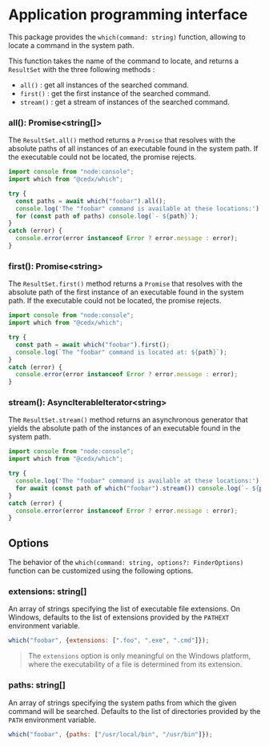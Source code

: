 # Application programming interface
This package provides the `which(command: string)` function, allowing to locate a command in the system path.

This function takes the name of the command to locate, and returns a `ResultSet` with the three following methods :

- `all()` : get all instances of the searched command.
- `first()` : get the first instance of the searched command.
- `stream()` : get a stream of instances of the searched command.

### **all()**: Promise&lt;string[]&gt;
The `ResultSet.all()` method returns a `Promise` that resolves with the absolute paths of all instances of an executable found in the system path.
If the executable could not be located, the promise rejects.

```javascript
import console from "node:console";
import which from "@cedx/which";

try {
  const paths = await which("foobar").all();
  console.log('The "foobar" command is available at these locations:');
  for (const path of paths) console.log(`- ${path}`);
}
catch (error) {
  console.error(error instanceof Error ? error.message : error);
}
```

### **first()**: Promise&lt;string&gt;
The `ResultSet.first()` method returns a `Promise` that resolves with the absolute path of the first instance of an executable found in the system path.
If the executable could not be located, the promise rejects.

```javascript
import console from "node:console";
import which from "@cedx/which";

try {
  const path = await which("foobar").first();
  console.log(`The "foobar" command is located at: ${path}`);
}
catch (error) {
  console.error(error instanceof Error ? error.message : error);
}
```

### **stream()**: AsyncIterableIterator&lt;string&gt;
The `ResultSet.stream()` method returns an asynchronous generator that yields the absolute path of the instances of an executable found in the system path.

```javascript
import console from "node:console";
import which from "@cedx/which";

try {
  console.log('The "foobar" command is available at these locations:');
  for await (const path of which("foobar").stream()) console.log(`- ${path}`);
}
catch (error) {
  console.error(error instanceof Error ? error.message : error);
}
```

## Options
The behavior of the `which(command: string, options?: FinderOptions)` function can be customized using the following options.

### **extensions**: string[]
An array of strings specifying the list of executable file extensions.
On Windows, defaults to the list of extensions provided by the `PATHEXT` environment variable.

```javascript
which("foobar", {extensions: [".foo", ".exe", ".cmd"]});
```

> The `extensions` option is only meaningful on the Windows platform, where the executability of a file is determined from its extension.

### **paths**: string[]
An array of strings specifying the system paths from which the given command will be searched.
Defaults to the list of directories provided by the `PATH` environment variable.

```javascript
which("foobar", {paths: ["/usr/local/bin", "/usr/bin"]});
```
